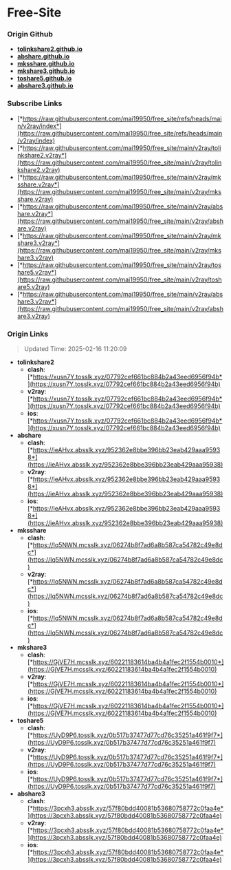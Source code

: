 # Free-Site

### Origin Github

- [**tolinkshare2.github.io**](https://github.com/tolinkshare2/tolinkshare2.github.io)
- [**abshare.github.io**](https://github.com/abshare/abshare.github.io)
- [**mksshare.github.io**](https://github.com/mksshare/mksshare.github.io)
- [**mkshare3.github.io**](https://github.com/mkshare3/mkshare3.github.io)
- [**toshare5.github.io**](https://github.com/toshare5/toshare5.github.io)
- [**abshare3.github.io**](https://github.com/abshare3/abshare3.github.io)

### Subscribe Links

- [*https://raw.githubusercontent.com/mai19950/free_site/refs/heads/main/v2ray/index*](https://raw.githubusercontent.com/mai19950/free_site/refs/heads/main/v2ray/index)
- [*https://raw.githubusercontent.com/mai19950/free_site/main/v2ray/tolinkshare2.v2ray*](https://raw.githubusercontent.com/mai19950/free_site/main/v2ray/tolinkshare2.v2ray)
- [*https://raw.githubusercontent.com/mai19950/free_site/main/v2ray/mksshare.v2ray*](https://raw.githubusercontent.com/mai19950/free_site/main/v2ray/mksshare.v2ray)
- [*https://raw.githubusercontent.com/mai19950/free_site/main/v2ray/abshare.v2ray*](https://raw.githubusercontent.com/mai19950/free_site/main/v2ray/abshare.v2ray)
- [*https://raw.githubusercontent.com/mai19950/free_site/main/v2ray/mkshare3.v2ray*](https://raw.githubusercontent.com/mai19950/free_site/main/v2ray/mkshare3.v2ray)
- [*https://raw.githubusercontent.com/mai19950/free_site/main/v2ray/toshare5.v2ray*](https://raw.githubusercontent.com/mai19950/free_site/main/v2ray/toshare5.v2ray)
- [*https://raw.githubusercontent.com/mai19950/free_site/main/v2ray/abshare3.v2ray*](https://raw.githubusercontent.com/mai19950/free_site/main/v2ray/abshare3.v2ray)

### Origin Links

> Updated Time: 2025-02-16 11:20:09

- **tolinkshare2**
  - **clash**: [*https://xusn7Y.tosslk.xyz/07792cef661bc884b2a43eed6956f94b*](https://xusn7Y.tosslk.xyz/07792cef661bc884b2a43eed6956f94b)
  - **v2ray**: [*https://xusn7Y.tosslk.xyz/07792cef661bc884b2a43eed6956f94b*](https://xusn7Y.tosslk.xyz/07792cef661bc884b2a43eed6956f94b)
  - **ios**: [*https://xusn7Y.tosslk.xyz/07792cef661bc884b2a43eed6956f94b*](https://xusn7Y.tosslk.xyz/07792cef661bc884b2a43eed6956f94b)
- **abshare**
  - **clash**: [*https://ieAHvx.absslk.xyz/952362e8bbe396bb23eab429aaa95938*](https://ieAHvx.absslk.xyz/952362e8bbe396bb23eab429aaa95938)
  - **v2ray**: [*https://ieAHvx.absslk.xyz/952362e8bbe396bb23eab429aaa95938*](https://ieAHvx.absslk.xyz/952362e8bbe396bb23eab429aaa95938)
  - **ios**: [*https://ieAHvx.absslk.xyz/952362e8bbe396bb23eab429aaa95938*](https://ieAHvx.absslk.xyz/952362e8bbe396bb23eab429aaa95938)
- **mksshare**
  - **clash**: [*https://Iq5NWN.mcsslk.xyz/06274b8f7ad6a8b587ca54782c49e8dc*](https://Iq5NWN.mcsslk.xyz/06274b8f7ad6a8b587ca54782c49e8dc)
  - **v2ray**: [*https://Iq5NWN.mcsslk.xyz/06274b8f7ad6a8b587ca54782c49e8dc*](https://Iq5NWN.mcsslk.xyz/06274b8f7ad6a8b587ca54782c49e8dc)
  - **ios**: [*https://Iq5NWN.mcsslk.xyz/06274b8f7ad6a8b587ca54782c49e8dc*](https://Iq5NWN.mcsslk.xyz/06274b8f7ad6a8b587ca54782c49e8dc)
- **mkshare3**
  - **clash**: [*https://GjVE7H.mcsslk.xyz/60221183614ba4b4a1fec2f1554b0010*](https://GjVE7H.mcsslk.xyz/60221183614ba4b4a1fec2f1554b0010)
  - **v2ray**: [*https://GjVE7H.mcsslk.xyz/60221183614ba4b4a1fec2f1554b0010*](https://GjVE7H.mcsslk.xyz/60221183614ba4b4a1fec2f1554b0010)
  - **ios**: [*https://GjVE7H.mcsslk.xyz/60221183614ba4b4a1fec2f1554b0010*](https://GjVE7H.mcsslk.xyz/60221183614ba4b4a1fec2f1554b0010)
- **toshare5**
  - **clash**: [*https://UyD9P6.tosslk.xyz/0b517b37477d77cd76c35251a461f9f7*](https://UyD9P6.tosslk.xyz/0b517b37477d77cd76c35251a461f9f7)
  - **v2ray**: [*https://UyD9P6.tosslk.xyz/0b517b37477d77cd76c35251a461f9f7*](https://UyD9P6.tosslk.xyz/0b517b37477d77cd76c35251a461f9f7)
  - **ios**: [*https://UyD9P6.tosslk.xyz/0b517b37477d77cd76c35251a461f9f7*](https://UyD9P6.tosslk.xyz/0b517b37477d77cd76c35251a461f9f7)
- **abshare3**
  - **clash**: [*https://3pcxh3.absslk.xyz/57f80bdd40081b53680758772c0faa4e*](https://3pcxh3.absslk.xyz/57f80bdd40081b53680758772c0faa4e)
  - **v2ray**: [*https://3pcxh3.absslk.xyz/57f80bdd40081b53680758772c0faa4e*](https://3pcxh3.absslk.xyz/57f80bdd40081b53680758772c0faa4e)
  - **ios**: [*https://3pcxh3.absslk.xyz/57f80bdd40081b53680758772c0faa4e*](https://3pcxh3.absslk.xyz/57f80bdd40081b53680758772c0faa4e)
